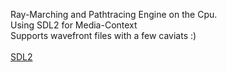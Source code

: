 Ray-Marching and Pathtracing Engine on the Cpu. <br>
Using SDL2 for Media-Context <br>
Supports wavefront files with a few caviats :) <br>
<br>
[SDL2](http://www.libsdl.org/)
